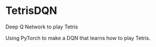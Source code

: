 # TetrisDQN
Deep Q Network to play Tetris

Using PyTorch to make a DQN that learns how to play Tetris.
